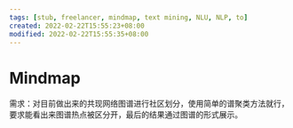 ```yaml
---
tags: [stub, freelancer, mindmap, text mining, NLU, NLP, to]
created: 2022-02-22T15:55:23+08:00
modified: 2022-02-22T15:55:35+08:00
---
```


# Mindmap

需求：对目前做出来的共现网络图谱进行社区划分，使用简单的谱聚类方法就行，要求能看出来图谱热点被区分开，最后的结果通过图谱的形式展示。

